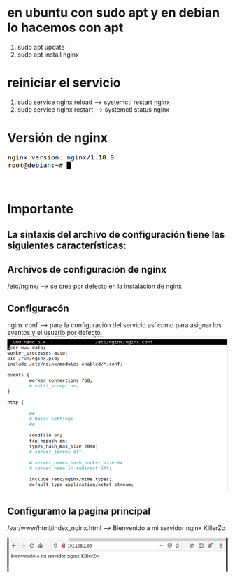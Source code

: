 # en ubuntu con sudo apt y en debian lo hacemos con apt
  1. sudo apt update
  2. sudo apt install nginx
  # reiniciar el servicio
  1.  sudo service nginx reload --> systemctl restart nginx
  2.  sudo service nginx restart --> systemctl status nginx
# Versión de nginx
![img](https://github.com/abarcajoel/nginx/blob/main/img/version.PNG)
# Importante
## La sintaxis del archivo de configuración tiene las siguientes características:

## Archivos de configuración de nginx
/etc/nginx/ --> se crea por defecto en la instalación de nginx
## Configuracón 
nginx.conf --> para la configuración del servicio así como para asignar los eventos y el usuario por  defecto.
![img](https://github.com/abarcajoel/nginx/blob/main/img/nginx_conf.PNG)
## Configuramo la pagina principal
/var/www/html/index_nginx.html --> Bienvenido a mi servidor nginx KillerZo

![img](https://github.com/abarcajoel/nginx/blob/main/img/en_navegador.PNG)

